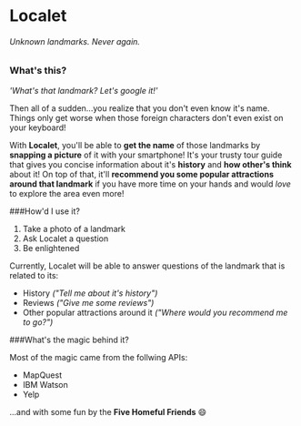 # Localet
###### Unknown landmarks. Never again.

### What's this?

*'What's that landmark? Let's google it!'*

Then all of a sudden...you realize that you don't even know it's name. Things only get worse when those foreign characters don't even exist on your keyboard!

With **Localet**, you'll be able to **get the name** of those landmarks by **snapping a picture** of it with your smartphone! It's your trusty tour guide that gives you concise information about it's **history** and **how other's think** about it! On top of that, it'll **recommend you some popular attractions around that landmark** if you have more time on your hands and would *love* to explore the area even more!

###How'd I use it?

1. Take a photo of a landmark
2. Ask Localet a question
3. Be enlightened

Currently, Localet will be able to answer questions of the landmark that is related to its:

* History *("Tell me about it's history")*
* Reviews *("Give me some reviews")*
* Other popular attractions around it *("Where would you recommend me to go?")*

###What's the magic behind it?

Most of the magic came from the follwing APIs:

* MapQuest
* IBM Watson
* Yelp

...and with some fun by the **Five Homeful Friends** :smile:



